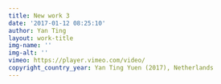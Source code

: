 ```yaml
---
title: New work 3
date: '2017-01-12 08:25:10'
author: Yan Ting
layout: work-title
img-name: ''
img-alt: ''
vimeo: https://player.vimeo.com/video/
copyright_country_year: Yan Ting Yuen (2017), Netherlands
---
```

